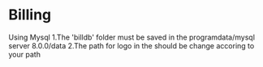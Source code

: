 # Billing
Using Mysql
1.The 'billdb' folder must be saved in the programdata/mysql server 8.0.0/data
2.The path for logo in the should be change accoring to your path
